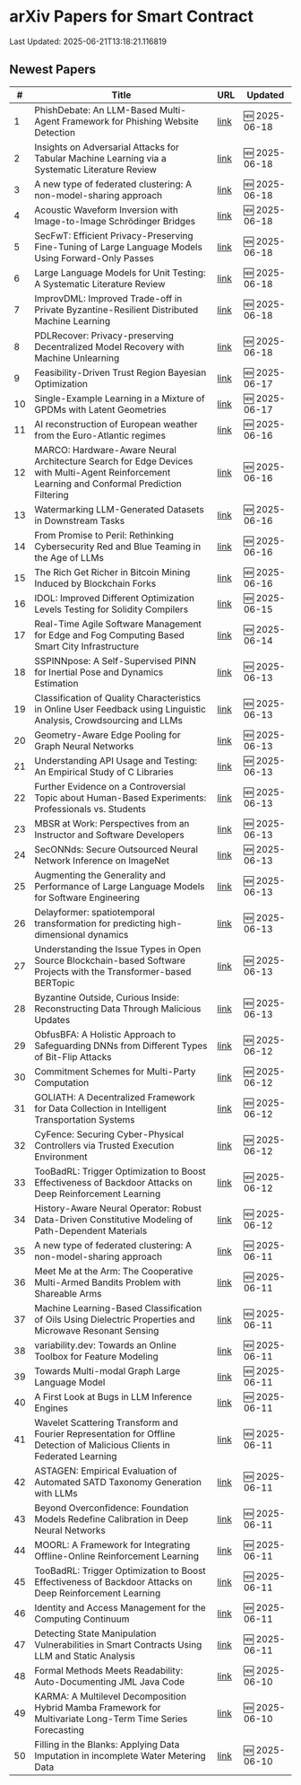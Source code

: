 # arXiv Papers for Smart Contract

Last Updated: 2025-06-21T13:18:21.116819

## Newest Papers

|\#|Title|URL|Updated|
|---|---|---|---|
|1|PhishDebate: An LLM-Based Multi-Agent Framework for Phishing Website Detection|[link](http://arxiv.org/abs/2506.15656v1)|🆕 2025-06-18|
|2|Insights on Adversarial Attacks for Tabular Machine Learning via a Systematic Literature Review|[link](http://arxiv.org/abs/2506.15506v1)|🆕 2025-06-18|
|3|A new type of federated clustering: A non-model-sharing approach|[link](http://arxiv.org/abs/2506.10244v2)|🆕 2025-06-18|
|4|Acoustic Waveform Inversion with Image-to-Image Schrödinger Bridges|[link](http://arxiv.org/abs/2506.15346v1)|🆕 2025-06-18|
|5|SecFwT: Efficient Privacy-Preserving Fine-Tuning of Large Language Models Using Forward-Only Passes|[link](http://arxiv.org/abs/2506.15307v1)|🆕 2025-06-18|
|6|Large Language Models for Unit Testing: A Systematic Literature Review|[link](http://arxiv.org/abs/2506.15227v1)|🆕 2025-06-18|
|7|ImprovDML: Improved Trade-off in Private Byzantine-Resilient Distributed Machine Learning|[link](http://arxiv.org/abs/2506.15181v1)|🆕 2025-06-18|
|8|PDLRecover: Privacy-preserving Decentralized Model Recovery with Machine Unlearning|[link](http://arxiv.org/abs/2506.15112v1)|🆕 2025-06-18|
|9|Feasibility-Driven Trust Region Bayesian Optimization|[link](http://arxiv.org/abs/2506.14619v1)|🆕 2025-06-17|
|10|Single-Example Learning in a Mixture of GPDMs with Latent Geometries|[link](http://arxiv.org/abs/2506.14563v1)|🆕 2025-06-17|
|11|AI reconstruction of European weather from the Euro-Atlantic regimes|[link](http://arxiv.org/abs/2506.13758v1)|🆕 2025-06-16|
|12|MARCO: Hardware-Aware Neural Architecture Search for Edge Devices with Multi-Agent Reinforcement Learning and Conformal Prediction Filtering|[link](http://arxiv.org/abs/2506.13755v1)|🆕 2025-06-16|
|13|Watermarking LLM-Generated Datasets in Downstream Tasks|[link](http://arxiv.org/abs/2506.13494v1)|🆕 2025-06-16|
|14|From Promise to Peril: Rethinking Cybersecurity Red and Blue Teaming in the Age of LLMs|[link](http://arxiv.org/abs/2506.13434v1)|🆕 2025-06-16|
|15|The Rich Get Richer in Bitcoin Mining Induced by Blockchain Forks|[link](http://arxiv.org/abs/2506.13360v1)|🆕 2025-06-16|
|16|IDOL: Improved Different Optimization Levels Testing for Solidity Compilers|[link](http://arxiv.org/abs/2506.12760v1)|🆕 2025-06-15|
|17|Real-Time Agile Software Management for Edge and Fog Computing Based Smart City Infrastructure|[link](http://arxiv.org/abs/2506.12616v1)|🆕 2025-06-14|
|18|SSPINNpose: A Self-Supervised PINN for Inertial Pose and Dynamics Estimation|[link](http://arxiv.org/abs/2506.11786v1)|🆕 2025-06-13|
|19|Classification of Quality Characteristics in Online User Feedback using Linguistic Analysis, Crowdsourcing and LLMs|[link](http://arxiv.org/abs/2506.11722v1)|🆕 2025-06-13|
|20|Geometry-Aware Edge Pooling for Graph Neural Networks|[link](http://arxiv.org/abs/2506.11700v1)|🆕 2025-06-13|
|21|Understanding API Usage and Testing: An Empirical Study of C Libraries|[link](http://arxiv.org/abs/2506.11598v1)|🆕 2025-06-13|
|22|Further Evidence on a Controversial Topic about Human-Based Experiments: Professionals vs. Students|[link](http://arxiv.org/abs/2506.11597v1)|🆕 2025-06-13|
|23|MBSR at Work: Perspectives from an Instructor and Software Developers|[link](http://arxiv.org/abs/2506.11588v1)|🆕 2025-06-13|
|24|SecONNds: Secure Outsourced Neural Network Inference on ImageNet|[link](http://arxiv.org/abs/2506.11586v1)|🆕 2025-06-13|
|25|Augmenting the Generality and Performance of Large Language Models for Software Engineering|[link](http://arxiv.org/abs/2506.11548v1)|🆕 2025-06-13|
|26|Delayformer: spatiotemporal transformation for predicting high-dimensional dynamics|[link](http://arxiv.org/abs/2506.11528v1)|🆕 2025-06-13|
|27|Understanding the Issue Types in Open Source Blockchain-based Software Projects with the Transformer-based BERTopic|[link](http://arxiv.org/abs/2506.11451v1)|🆕 2025-06-13|
|28|Byzantine Outside, Curious Inside: Reconstructing Data Through Malicious Updates|[link](http://arxiv.org/abs/2506.11413v1)|🆕 2025-06-13|
|29|ObfusBFA: A Holistic Approach to Safeguarding DNNs from Different Types of Bit-Flip Attacks|[link](http://arxiv.org/abs/2506.10744v1)|🆕 2025-06-12|
|30|Commitment Schemes for Multi-Party Computation|[link](http://arxiv.org/abs/2506.10721v1)|🆕 2025-06-12|
|31|GOLIATH: A Decentralized Framework for Data Collection in Intelligent Transportation Systems|[link](http://arxiv.org/abs/2506.10665v1)|🆕 2025-06-12|
|32|CyFence: Securing Cyber-Physical Controllers via Trusted Execution Environment|[link](http://arxiv.org/abs/2506.10638v1)|🆕 2025-06-12|
|33|TooBadRL: Trigger Optimization to Boost Effectiveness of Backdoor Attacks on Deep Reinforcement Learning|[link](http://arxiv.org/abs/2506.09562v2)|🆕 2025-06-12|
|34|History-Aware Neural Operator: Robust Data-Driven Constitutive Modeling of Path-Dependent Materials|[link](http://arxiv.org/abs/2506.10352v1)|🆕 2025-06-12|
|35|A new type of federated clustering: A non-model-sharing approach|[link](http://arxiv.org/abs/2506.10244v1)|🆕 2025-06-11|
|36|Meet Me at the Arm: The Cooperative Multi-Armed Bandits Problem with Shareable Arms|[link](http://arxiv.org/abs/2506.10127v1)|🆕 2025-06-11|
|37|Machine Learning-Based Classification of Oils Using Dielectric Properties and Microwave Resonant Sensing|[link](http://arxiv.org/abs/2506.09867v1)|🆕 2025-06-11|
|38|variability.dev: Towards an Online Toolbox for Feature Modeling|[link](http://arxiv.org/abs/2506.09845v1)|🆕 2025-06-11|
|39|Towards Multi-modal Graph Large Language Model|[link](http://arxiv.org/abs/2506.09738v1)|🆕 2025-06-11|
|40|A First Look at Bugs in LLM Inference Engines|[link](http://arxiv.org/abs/2506.09713v1)|🆕 2025-06-11|
|41|Wavelet Scattering Transform and Fourier Representation for Offline Detection of Malicious Clients in Federated Learning|[link](http://arxiv.org/abs/2506.09674v1)|🆕 2025-06-11|
|42|ASTAGEN: Empirical Evaluation of Automated SATD Taxonomy Generation with LLMs|[link](http://arxiv.org/abs/2506.09601v1)|🆕 2025-06-11|
|43|Beyond Overconfidence: Foundation Models Redefine Calibration in Deep Neural Networks|[link](http://arxiv.org/abs/2506.09593v1)|🆕 2025-06-11|
|44|MOORL: A Framework for Integrating Offline-Online Reinforcement Learning|[link](http://arxiv.org/abs/2506.09574v1)|🆕 2025-06-11|
|45|TooBadRL: Trigger Optimization to Boost Effectiveness of Backdoor Attacks on Deep Reinforcement Learning|[link](http://arxiv.org/abs/2506.09562v1)|🆕 2025-06-11|
|46|Identity and Access Management for the Computing Continuum|[link](http://arxiv.org/abs/2506.09559v1)|🆕 2025-06-11|
|47|Detecting State Manipulation Vulnerabilities in Smart Contracts Using LLM and Static Analysis|[link](http://arxiv.org/abs/2506.08561v2)|🆕 2025-06-11|
|48|Formal Methods Meets Readability: Auto-Documenting JML Java Code|[link](http://arxiv.org/abs/2506.09230v1)|🆕 2025-06-10|
|49|KARMA: A Multilevel Decomposition Hybrid Mamba Framework for Multivariate Long-Term Time Series Forecasting|[link](http://arxiv.org/abs/2506.08939v1)|🆕 2025-06-10|
|50|Filling in the Blanks: Applying Data Imputation in incomplete Water Metering Data|[link](http://arxiv.org/abs/2506.08882v1)|🆕 2025-06-10|
